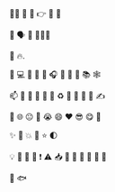 👋🏼  👋  🙏  👉  👣  💪 

👥  🗣 🙈  👨🏻‍💻

👀  🔥.
 
🤖  💻  💞️  🚀  🎉  🎧 🎣  🔎  🎲  📚  🕸  

📫  🥇  📖  📆  🎨  🚩  ♻️  💨  🏫  🔭 🌱  ✍           

👨  🌐  😐  🤔  😭  😄  ❤️  😎  😋  🧐  

✨  🌟  💥  💫  ⭐️  🌓  

💡  💬  📝  📢 ❗  ⚠️  📥  🍴   🐛  🔔  🔕  🍻  🥳  

🐠  🐟  
